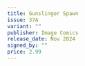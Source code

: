 ```yaml
---
title: Gunslinger Spawn
issue: 37A
variant: ""
publisher: Image Comics
release_date: Nov 2024
signed_by: ""
price: 2.99
---
```

